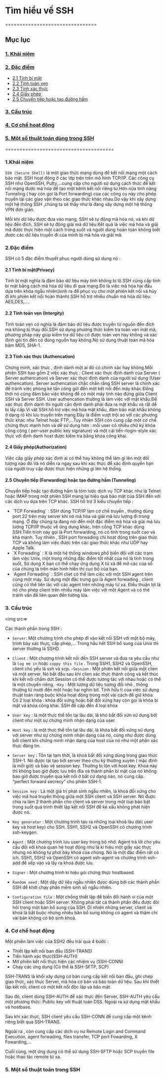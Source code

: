 # Tìm hiểu về SSH
================================
## Mục lục

 ### [1. Khái niệm](#khainiem)
 ### [2. Đặc điểm](#dacdiem)
  - [2.1 Tính bí mật](#bimat)
  - [2.2 Tính toàn vẹn](#toanven)
  - [2.3 Tính xác thực](#xacthuc)
  - [2.4 Giấy phép](#giayphep)
  - [2.5 Chuyển tiếp hoặc tạo đường hầm](#chuyentiep)


 ### [3. Cấu trúc](#cautruc)
 ### [4. Cơ chế hoạt động](#coche)
 ### [5. Một số thuật toán dùng trong SSH](#thuattoan)

======================================

 <a name="khainiem"></a>
 ### 1.Khái niệm
  `SSH (Secure Shell)` là một giao thức mạng dùng để kết nối mạng một cách bảo mật. SSH hoạt động ở các lớp trên trên mô hình TCP/IP. Các công cụ SSH như OpenSSH, Putty,...cung cấp cho người sử dụng cách thức để kết nối mạng được mã hóa để tạo một kênh kết nối riêng tư.Hơn nữa tính năng Tunneling ( hay còn gọi là Port forwarding) của các công cụ này cho phép truyền tải các giao vận theo các giao thức khác nhau.Do vậy khi xây dựng một hệ thống SSH ,chúng ta sẽ thấy như là đang xây dựng một hệ thống VPN đơn giản.

  Mỗi khi dữ liệu được đưa vào mạng, SSH sẽ tự động mã hóa nó, và khi dữ liệu đến đích, SSH sẽ tự động giải mã dữ liệu.Kết quả là việc mã hóa và giải mã được thực hiện một cách trong suốt và người dùng hoàn toàn không biết được các dữ liệu truyền đi của mình bị mã hóa và giải mã.

<a name="dacdiem"></a>
### 2.Đặc điểm

  SSH có 5 đặc điểm thuyết phục người dùng sử dụng nó :

<a name="bimat"></a>
#### 2.1 Tính bí mật(Privacy)
  Tính bí mật nghĩa là đảm bảo dữ liệu máy tính không bị lộ.SSH cũng cấp tính bí mật bằng cách mã hóa dữ liệu đi qua mạng.Đó là việc mã hóa hai đầu dựa trên khóa ngẫu nhiên(sinh ra để phục vụ cho một phiên kết nối và hủy đi khi phiên kết nối hoàn thành).SSH hỗ trợ nhiều chuẩn mã hóa dữ liệu: AES,DES,....

<a name="toanven"></a>
#### 2.2 Tính toàn vẹn (Intergity)
  Tính toàn vẹn có nghĩa là đảm bảo dữ liệu được truyền từ nguồn đến đích mà không bị thay đổi.SSH sử dụng phương thức kiểm tra toàn vẹn mật mã, phương pháp này giúp kiểm tra dữ liệu có được toàn vẹn hay không và xác định gói tin đến có đúng nguồn hay không.Nó sử dụng thuật toán mã hóa băm MD5, SHA-1.

<a name="xacthuc"></a>
#### 2.3 Tính xác thực (Authencation)
  Chứng minh, xác thực , định danh một ai đó có chính xác hay không.Mỗi phiên SSH bao gồm 2 việc xác thực : Client xác thực định danh của Server ( Server authencation) và Server xác thực định danh của người sử dụng (User authencation).
  Server authencation chắc chắn rằng SSH server là chính xác để tránh việc phòng kẻ tấn công gửi đến một kết nối đến máy khác.Đồng thời nó cũng đảm bảo việc không để có một máy tính nào đứng giữa Client SSH và Server SSH.
  User authencation thường là làm việc với mật khẩu.Để xác thực định danh thì người cần định danh phải đưa ra mật khẩu và rất dễ bị lấy cắp.Vì vật SSH hỗ trợ việc mã hóa mật khẩu, đảm bảo mật khẩu không ở dạng rõ khi lưu truyền trên mạng.Đây là điểm vượt trội so với các phương thức khác như Telnet hoặc FTP,...Tuy nhiên SSH còn cung cấp một cơ chế chứng thực mạnh hơn và dễ sử dụng hơn : mỗi user có nhiều chữ ký khóa công cộng ( per-user public key signature) và một cải tiến rlogin-style xác thực với định danh host được kiểm tra bằng khóa công khai.

<a name="giayphep"></a>
#### 2.4 Giấy phép(Authorization)
  Việc cấp giấy phép xác định ai có thể hay không thể làm gì lên một đối tượng nào đó.Và nó diễn ra ngay sau khi xác thực để xác định quyền hạn của người truy cập được thực hiện những gì lên hệ thống.

<a name="Chuyển tiếp"></a>
#### 2.5 Chuyển tiếp (Forwarding) hoặc tạo đường hầm (Tunneling)
  Chuyển tiếp hoặc tạo đường hầm là tóm lược dịch vụ TCP khác như là Telnet hoặc IMAP trong một phiên SSH mang lại hiệu quả bảo mật của SSH đến với các dịch vụ dựa trên TCP khác.
  SSH hỗ trợ 3 kiểu chuyển tiếp :
  <ul>
  <li>`TCP Forwading` : SSH dùng TCP/IP làm cơ chế truyền , thường dùng port 22 trên máy server khi nó mã hóa và giải mã lưu lượng đi trong mạng. Ở đây chúng ta đang nói đến một đặc điễm mã hóa và giải mã lưu lượng TCP/IP thuộc về ứng dụng khác, trên cổng TCP khác dùng SSH.Tiến trình này gọi là Port forwarding, nó có tính trong suốt cao và khá mạnh.
  Tuy nhiên , SSH port forwading chỉ hoạt động trên giao thức TCP và không làm việc được trên các giao thức khác như UDP hay Apple Talk.
  </li>
  <li>`X Forwading` : X là một hệ thống windows phổ biến đối với các trạm làm việc Unix, một trong những đặc điểm tốt nhất của nó là tính trong suốt, Sử dụng X bạn có thể chạy ứng dụng X từ xã để mở các của sổ của chúng ta trên màn hinh hiển thị cục bộ của bạn.</li>
  <li>`Agent Forwading` : SSH cliet có thể làm ciệc với một SSH agent trên cùng một máy. Sử dụng một đặc trưng gọi là Agent forwading , client cũng có thể liên lác với các agent trên những máy từ xa. Điều thuận lợi là nó cho phép client trên nhiều máy làm việc với một Agent và có thê tránh vấn đề liên quan đến tường lửa.</li>
  </ul>

<a name="cautruc"></a>
### 3. Cấu trúc
  <img src=>

Các thành phần trong SSH :
  - `Server`:  Một chương trình cho phép đi vào kết nối SSH với một bộ máy, trình bày xác thực, cấp phép,... Trong hầu hết SSH bổ sung của Unix thì server thường là SSHD.
  - `Client` : Một chương trình kết nối đến SSH server và đưa ra yêu cầu như là `log me in` hoặc `coppy this file` . Trong SSH1, SSH2 và OpenSSH, client chủ yếu là ssh và scp.
  -`Session` : Một phiên kết nối giữa một clien và một server. Nó bắt đầu sau khi clien xác thực thành công và kết thúc khi kết nối chấm dứt.Session có thể được tương tác với nhau hoặc có thể là một chuyến riêng.
  -`Key` : Một lượng dữ liệu tương đối nhỏ , thông thường từ mười đến một hoặc hai nghìn bít. Tính hữu tỉ của việc sử dụng thuật toán ràng buộc khóa hoạt động trong một vài cách để giữ khóa. Có 2 loại khóa : khóa đối xứng hoặc bất đối xứng hay còn gọi là khóa bí mật và khóa công khai.
  SSH đề cập đến 4 loại khóa

  - `User key` : là một thực thể tồn tại lâu dài, là khó bất đối xứn sử dụng bởi client như một sự chứng minh nhận dạng của user.
  - `Host key` : là một thưc thể tồn tại lâu dài, là khóa bất đối xứng sử dụng với server như sự chứng minh nhận dạng của nó, cũng như được dùng bởi client khi chứng minh nhận dạng của host của nó như một phần xác thực đáng tin.
  - `Server key` : Tồn tại tạm thời, là khoá bất đối xứng dùng trong giao thức SSH-1. Nó đựợc tái tạo bởi server theo chu kỳ thường xuyên ( mặc định là mỗi giờ) và bảo vệ session key. Thường bị lộn với host key. Khoá này thì không bao giờ được lưu trên đĩa và thành phần bí mật của nó không bao giờ được truyền qua kết nối ở bất cứ dạng nào, nó cung cấp. “perfect forward secrecy” cho phiên SSH-1.
  - `Session key` : Là một giá trị phát sinh ngẫu nhiên, là khoá đối xứng cho việc mã hoá truyền thông giữa một SSH client và SSH server. Nó được chia ra làm 2 thành phần cho client và server trong một loại bảo bật trong suốt quá trình thiết lập kết nối SSH để kẻ xấu không phát hiện được nó.
  - `Key generator` : Một chương trình tạo ra những loại khoá lâu dài( user key và host key) cho SSH. SSH1, SSH2 và OpenSSH có chương trình ssh-keygen.
  - `Agent` : Một chương trình lưu user key trong bộ nhớ. Agent trả lời cho yêu cầu đối với khoá quan hệ hoạt động như là kí hiệu một giấy xác thực nhưng nó không tự phơi bày khoá của chúng. Nó là một đặc điểm rất có ích. SSH1, SSH2 và OpenSSH có agent ssh-agent và chương trình ssh-add để xếp vào và lấy ra khoá được lưu.
  - `Signer` : Một chương trình kí hiệu gói chứng thực hostbased.
  - `Random seed` : Một dãy dữ liệu ngẫu nhiên đựoc dùng bởi các thành phần SSH để khởi chạy phần mềm sinh số ngẫu nhiên.
  - `Configuration file` : Một chồng thiết lập để biến đổi hành vi của một SSH client hoặc SSH server. Không phải tất cả thành phần đều được đòi hỏi trong một bản bổ sung của SSH. Dĩ nhiên những server, client và khoá là bắt buộc nhưng nhiều bản bổ sung không có agent và thậm chí vài bản không có bộ sinh khoá.

<a name="coche"></a>
### 4. Cơ chế hoạt động
Một phiên làm việc của SSH2 đều trải qua 4 bước :
  - Thiết lập kết nối ban đầu (SSH-TRANS)
  - Tiến hành xác thực(SSH-AUTH)
  - Mở phiên kết nối thực hiện các nhiệm vụ (SSH-CONN)
  - Chạy các ứng dụng (Có thể là SSH-SFTP, SCP)

SSH-TRANS là khối xây dựng cơ bản cung cấp kết nối ban đầu, ghi chép giao thức, xác thực Server, mã hóa cơ bản và bảo toàn dữ liệu. Sau khi thiết lập kết nối, client có một kết nối độc lập và bảo mật.

Sau đó, client dùng SSH-AUTH để xác thực đến Server, SSH-AUTH yêu cầu một phương thức: Public key với thuật toán DSS. Ngoài ra sử dụng mật khẩu và hostbase.

Sau khi xác thực, SSH client yêu cầu SSH-CONN để cung cấp một kênh riêng biết qua SSH-TRANS.

Ngoài ra , còn cung cấp các dịch vụ nư Remote Login and Command Execution, agent forwading, files transfer, TCP port Fowarding, X Fowarding,...

Cuối cùng, một ứng dụng có thể sử dụng SSH-SFTP hoặc SCP truyền file hoặc thao tác remote từ xa.

<a name="thuạttoan"></a>
### 5. Một số thuật toán trong SSH
